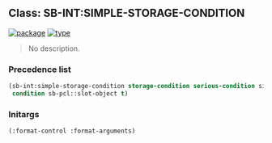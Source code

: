 ## Class: SB-INT:SIMPLE-STORAGE-CONDITION
[![package](https://img.shields.io/badge/Package-SB--INT-5f9ea0.svg?style=social&colorA=999999)](../) [![type](https://img.shields.io/badge/Type-Class-5f9ea0.svg?style=social&colorA=999999)](../#class) 

> No description.

### Precedence list
```cl
(sb-int:simple-storage-condition storage-condition serious-condition simple-condition
 condition sb-pcl::slot-object t)
```
### Initargs
```cl
(:format-control :format-arguments)
```
